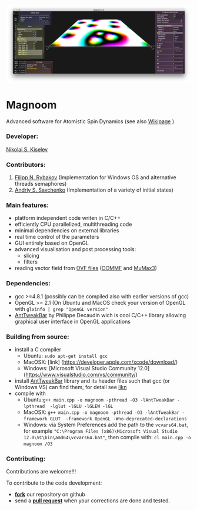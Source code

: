 ![Alt text](https://github.com/n-s-kiselev/magnoom/blob/master/MagnoomWiki/TitleImage.png)

# Magnoom

Advanced software for Atomistic Spin Dynamics (see also [Wikipage](https://github.com/n-s-kiselev/magnoom/wiki) )

### Developer:
  [Nikolai S. Kiselev](http://www.fz-juelich.de/SharedDocs/Personen/PGI/PGI-1/EN/Kiselev_N.html?nn=758466) 

### Contributors:
  1. [Filipp N. Rybakov](http://www.hopfion.com) (Implementation for Windows OS and alternative threads semaphores)
  2. [Andriy S. Savchenko](https://www.researchgate.net/profile/A_Savchenko) (Implementation of a variety of initial states)

### Main features:
  * platform independent code writen in C/C++
  * efficiently CPU parallelized, multithreading code
  * minimal dependencies on external libraries
  * real time control of the parameters
  * GUI entirely based on OpenGL 
  * advanced visualisation and post processing tools:
    - slicing 
    - filters
  * reading vector field from [OVF files](http://math.nist.gov/oommf/doc/userguide11b2/userguide/vectorfieldformat.html) ([OOMMF](http://math.nist.gov/oommf/) and [MuMax3](http://mumax.github.io/))  
  


### Dependencies:
  * gcc >=4.8.1 (possibly can be compiled also with earlier versions of gcc)
  * OpenGL >= 2.1 (On Ubuntu and MacOS check your version of OpenGL with `glxinfo | grep "OpenGL version"`
  * [AntTweakBar](http://anttweakbar.sourceforge.net/) by Philippe Decaudin wich is cool C/C++ library allowing graphical user interface in OpenGL applications 

### Building from source:
  * install a C compiler
    - Ubuntu: `sudo apt-get install gcc`
    - MacOSX: [link] (https://developer.apple.com/xcode/download/)
    - Windows: [Microsoft Visual Studio Community 12.0] (https://www.visualstudio.com/vs/community/)
  * install [AntTweakBar](http://anttweakbar.sourceforge.net/) library and its header files such that gcc (or Windows VS) can find them, for detail see [likn](http://anttweakbar.sourceforge.net/doc/tools:anttweakbar:download#contact)
  * compile with 
    - Ubuntu:`g++ main.cpp -o magnoom -pthread -O3 -lAntTweakBar -lpthread  -lglut -lGLU -lGLEW -lGL`
    - MacOSX: `g++ main.cpp -o magnoom -pthread -O3 -lAntTweakBar -framework GLUT  -framework OpenGL -Wno-deprecated-declarations`
    - Windows: via System Preferences add the path to the `vcvars64.bat`, for example `"C:\Program Files (x86)\Microsoft Visual Studio 12.0\VC\bin\amd64\vcvars64.bat"`, then compile with: `cl main.cpp -o magnoom /O3`
    
### Contributing:

Contributions are welcome!!! 

To contribute to the code development:
  - [__fork__](https://help.github.com/articles/fork-a-repo/) our repository on github
  - send a [__pull request__](https://help.github.com/articles/about-pull-requests/) when your corrections are done and tested.
